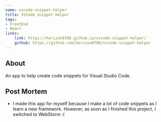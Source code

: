 ```yaml
---
name: vscode-snippet-helper
title: VSCode Snippet Helper
tags: 
- FrontEnd
- React
links:
    link: https://horizon0708.github.io/vscode-snippet-helper/
    github: https://github.com/horizon0708/vscode-snippet-helper
---
```

## About
An app to help create code snippets for Visual Studio Code.

## Post Mortem
- I made this app for myself because I make a lot of code snippets as I learn a new framework. However, as soon as I finished this project, I switched to WebStorm :(